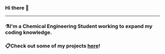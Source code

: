 ### Hi there 👋

---

### ⚗️I'm a Chemical Engineering Student working to expand my coding knowledge.

### :clipboard:Check out some of my projects [here](https://github.com/emmachalupka?tab=repositories)!

<!--
**emmachalupka/emmachalupka** is a ✨ _special_ ✨ repository because its `README.md` (this file) appears on your GitHub profile.

Here are some ideas to get you started:

- 🔭 I’m currently working on ...
- 🌱 I’m currently learning ...
- 👯 I’m looking to collaborate on ...
- 🤔 I’m looking for help with ...
- 💬 Ask me about ...
- 📫 How to reach me: ...
- 😄 Pronouns: ...
- ⚡ Fun fact: ...
-->
